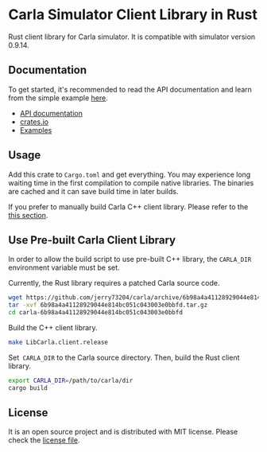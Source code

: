 # Carla Simulator Client Library in Rust

Rust client library for Carla simulator. It is compatible with
simulator version 0.9.14.

## Documentation

To get started, it's recommended to read the API documentation and
learn from the simple example [here](carla/examples/spawn.rs).

- [API documentation](https://docs.rs/carla)
- [crates.io](https://crates.io/crates/carla)
- [Examples](carla/examples)

## Usage

Add this crate to `Cargo.toml` and get everything. You may experience
long waiting time in the first compilation to compile native
libraries. The binaries are cached and it can save build time in later
builds.

If you prefer to manually build Carla C++ client library. Please refer
to the [this section](use-pre-built-carla-client-library).

## Use Pre-built Carla Client Library

In order to allow the build script to use pre-built C++ library, the
`CARLA_DIR` environment variable must be set.

Currently, the Rust library requires a patched Carla source code.

```bash
wget https://github.com/jerry73204/carla/archive/6b98a4a41128929044e814bc051c043003e0bbfd.tar.gz
tar -xvf 6b98a4a41128929044e814bc051c043003e0bbfd.tar.gz
cd carla-6b98a4a41128929044e814bc051c043003e0bbfd
```

Build the C++ client library.

```bash
make LibCarla.client.release
```

Set` CARLA_DIR` to the Carla source directory. Then, build the Rust
client library.

```bash
export CARLA_DIR=/path/to/carla/dir
cargo build
```

## License

It is an open source project and is distributed with MIT
license. Please check the [license file](LICENSE.txt).
